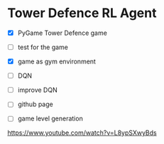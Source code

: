 # Tower Defence RL Agent

- [x] PyGame Tower Defence game
- [ ] test for the game
- [x] game as gym environment
- [ ] DQN 
- [ ] improve DQN 
- [ ] github page
- [ ] game level generation


https://www.youtube.com/watch?v=L8ypSXwyBds